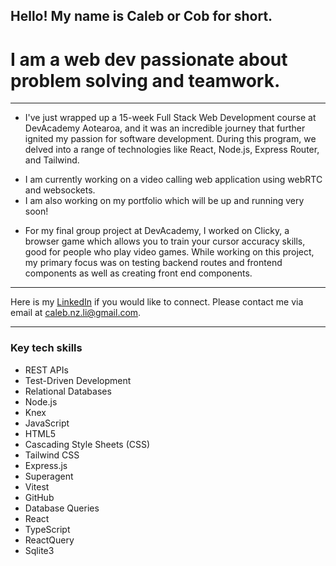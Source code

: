 ## Hello! My name is Caleb or Cob for short. 

# I am a web dev passionate about problem solving and teamwork.
-------------

- I've just wrapped up a 15-week Full Stack Web Development course at DevAcademy Aotearoa, and it was an incredible journey that further ignited my passion for software development. During this program, we delved into a range of technologies like React, Node.js, Express Router, and Tailwind.
  
* I am currently working on a video calling web application using webRTC and websockets.
* I am also working on my portfolio which will be up and running very soon!
  
+ For my final group project at DevAcademy, I worked on Clicky, a browser game which allows you to train your cursor accuracy skills, good for people who play video games. While working on this project, my primary focus was on testing backend routes and frontend components as well as creating front end components.

-------------

Here is my [LinkedIn](https://www.linkedin.com/in/caleb-li-0b3084272/) if you would like to connect. 
Please contact me via email at caleb.nz.li@gmail.com.

-------------

### Key tech skills 
- REST APIs
- Test-Driven Development
- Relational Databases
- Node.js
- Knex
- JavaScript
- HTML5
- Cascading Style Sheets (CSS)
- Tailwind CSS
- Express.js
- Superagent
- Vitest
- GitHub
- Database Queries
- React
- TypeScript
- ReactQuery
- Sqlite3
